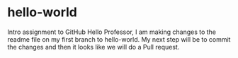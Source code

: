 # hello-world
Intro assignment to GitHub
Hello Professor,
I am making changes to the readme file on my first branch to hello-world.
My next step will be to commit the changes and then it looks like we will do a Pull request.
